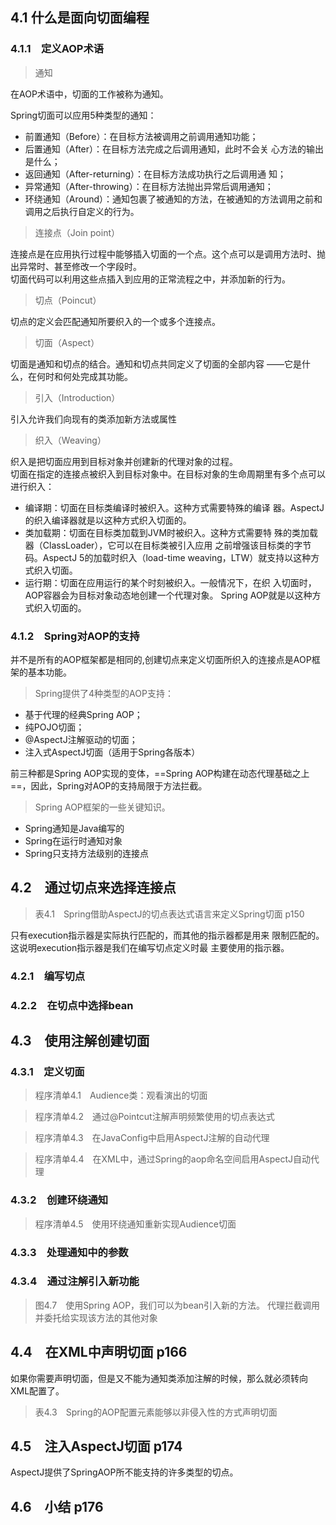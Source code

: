 ## 4.1 什么是面向切面编程

### 4.1.1　定义AOP术语
> 通知 

在AOP术语中，切面的工作被称为通知。  

Spring切面可以应用5种类型的通知：   
- 前置通知（Before）：在目标方法被调用之前调用通知功能；
- 后置通知（After）：在目标方法完成之后调用通知，此时不会关
心方法的输出是什么；
- 返回通知（After-returning）：在目标方法成功执行之后调用通
知；
- 异常通知（After-throwing）：在目标方法抛出异常后调用通知；
- 环绕通知（Around）：通知包裹了被通知的方法，在被通知的方法调用之前和调用之后执行自定义的行为。
 
> 连接点（Join point）

连接点是在应用执行过程中能够插入切面的一个点。这个点可以是调用方法时、抛出异常时、甚至修改一个字段时。  
切面代码可以利用这些点插入到应用的正常流程之中，并添加新的行为。

> 切点（Poincut）

切点的定义会匹配通知所要织入的一个或多个连接点。

> 切面（Aspect）

切面是通知和切点的结合。通知和切点共同定义了切面的全部内容
——它是什么，在何时和何处完成其功能。

> 引入（Introduction）

引入允许我们向现有的类添加新方法或属性

> 织入（Weaving）

织入是把切面应用到目标对象并创建新的代理对象的过程。  
切面在指定的连接点被织入到目标对象中。在目标对象的生命周期里有多个点可以进行织入：
- 编译期：切面在目标类编译时被织入。这种方式需要特殊的编译
器。AspectJ的织入编译器就是以这种方式织入切面的。
- 类加载期：切面在目标类加载到JVM时被织入。这种方式需要特
殊的类加载器（ClassLoader），它可以在目标类被引入应用
之前增强该目标类的字节码。AspectJ 5的加载时织入（load-time
weaving，LTW）就支持以这种方式织入切面。
- 运行期：切面在应用运行的某个时刻被织入。一般情况下，在织
入切面时，AOP容器会为目标对象动态地创建一个代理对象。
Spring AOP就是以这种方式织入切面的。

### 4.1.2　Spring对AOP的支持
并不是所有的AOP框架都是相同的,创建切点来定义切面所织入的连接点是AOP框架的基本功能。

> Spring提供了4种类型的AOP支持：

- 基于代理的经典Spring AOP；
- 纯POJO切面；
- @AspectJ注解驱动的切面；
- 注入式AspectJ切面（适用于Spring各版本）

前三种都是Spring AOP实现的变体，==Spring AOP构建在动态代理基础之上==，因此，Spring对AOP的支持局限于方法拦截。 

> Spring AOP框架的一些关键知识。

- Spring通知是Java编写的
- Spring在运行时通知对象
- Spring只支持方法级别的连接点

## 4.2　通过切点来选择连接点

> 表4.1　Spring借助AspectJ的切点表达式语言来定义Spring切面  p150

只有execution指示器是实际执行匹配的，而其他的指示器都是用来
限制匹配的。这说明execution指示器是我们在编写切点定义时最
主要使用的指示器。

### 4.2.1　编写切点
> 
### 4.2.2　在切点中选择bean

## 4.3　使用注解创建切面

### 4.3.1　定义切面
> 程序清单4.1　Audience类：观看演出的切面

> 程序清单4.2　通过@Pointcut注解声明频繁使用的切点表达式 

> 程序清单4.3　在JavaConfig中启用AspectJ注解的自动代理

> 程序清单4.4　在XML中，通过Spring的aop命名空间启用AspectJ自动代理

### 4.3.2　创建环绕通知
> 程序清单4.5　使用环绕通知重新实现Audience切面

### 4.3.3　处理通知中的参数

### 4.3.4　通过注解引入新功能
> 图4.7　使用Spring AOP，我们可以为bean引入新的方法。
代理拦截调用并委托给实现该方法的其他对象

## 4.4　在XML中声明切面 p166
如果你需要声明切面，但是又不能为通知类添加注解的时候，那么就必须转向XML配置了。

> 表4.3　Spring的AOP配置元素能够以非侵入性的方式声明切面


## 4.5　注入AspectJ切面 p174
AspectJ提供了SpringAOP所不能支持的许多类型的切点。

## 4.6　小结 p176
















































































